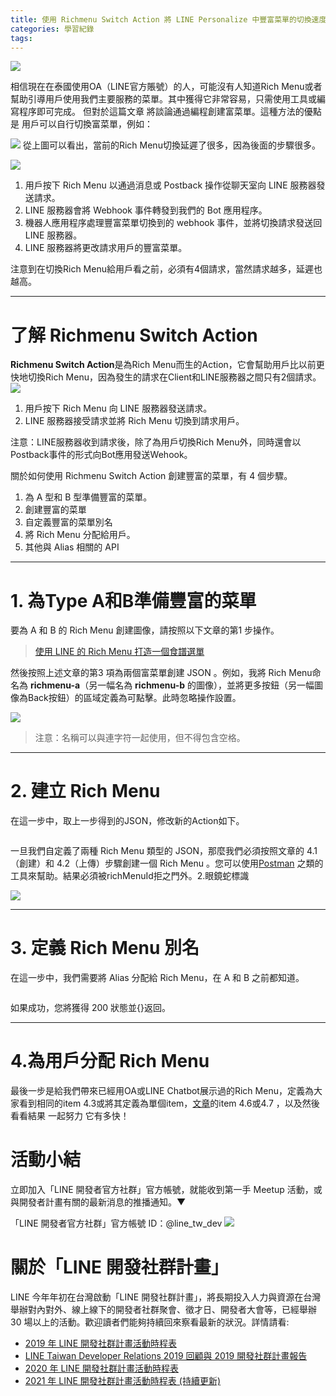 ```yaml
---
title: 使用 Richmenu Switch Action 將 LINE Personalize 中豐富菜單的切換速度提高到光速
categories: 學習紀錄
tags:
---
```


<style>
  section.compact {
    font-size: 150%  
  }
  img[alt~="center"] {
    display: block;
    margin: 0 auto;
  }
</style>

![](https://nijialin.com/images/2021/switch-menu/1.jpeg)

相信現在在泰國使用OA（LINE官方賬號）的人，可能沒有人知道Rich Menu或者幫助引導用戶使用我們主要服務的菜單。其中獲得它非常容易，只需使用工具或編寫程序即可完成。
但對於這篇文章 將談論通過編程創建富菜單。這種方法的優點是 用戶可以自行切換富菜單，例如：


<!-- more -->

![](https://nijialin.com/images/2021/switch-menu/2.gif)
從上圖可以看出，當前的Rich Menu切換延遲了很多，因為後面的步驟很多。

![](https://nijialin.com/images/2021/switch-menu/3.png)

1. 用戶按下 Rich Menu 以通過消息或 Postback 操作從聊天室向 LINE 服務器發送請求。
2. LINE 服務器會將 Webhook 事件轉發到我們的 Bot 應用程序。
3. 機器人應用程序處理豐富菜單切換到的 webhook 事件，並將切換請求發送回 LINE 服務器。
4. LINE 服務器將更改請求用戶的豐富菜單。

注意到在切換Rich Menu給用戶看之前，必須有4個請求，當然請求越多，延遲也越高。

---

# 了解 Richmenu Switch Action

**Richmenu Switch Action**是為Rich Menu而生的Action，它會幫助用戶比以前更快地切換Rich Menu，因為發生的請求在Client和LINE服務器之間只有2個請求。
![](https://nijialin.com/images/2021/switch-menu/4.png)

1. 用戶按下 Rich Menu 向 LINE 服務器發送請求。
2. LINE 服務器接受請求並將 Rich Menu 切換到請求用戶。

注意：LINE服務器收到請求後，除了為用戶切換Rich Menu外，同時還會以Postback事件的形式向Bot應用發送Wehook。

關於如何使用 Richmenu Switch Action 創建豐富的菜單，有 4 個步驟。

1. 為 A 型和 B 型準備豐富的菜單。
2. 創建豐富的菜單
3. 自定義豐富的菜單別名
4. 將 Rich Menu 分配給用戶。
5. 其他與 Alias 相關的 API

---

# 1. 為Type A和B準備豐富的菜單

要為 A 和 B 的 Rich Menu 創建圖像，請按照以下文章的第1 步操作。

> [使用 LINE 的 Rich Menu 打造一個食譜選單](https://medium.com/linedevth/%E0%B9%80%E0%B8%81%E0%B9%88%E0%B8%87-rich-menu-%E0%B9%83%E0%B8%99-line-messaging-api-%E0%B9%83%E0%B8%AB%E0%B9%89%E0%B8%84%E0%B8%A3%E0%B8%9A%E0%B8%AA%E0%B8%B9%E0%B8%95%E0%B8%A3-6cf12b394f38)


然後按照上述文章的第3 項為兩個富菜單創建 JSON 。例如，我將 Rich Menu命名為 **richmenu-a**（另一幅名為 **richmenu-b** 的圖像），並將更多按鈕（另一幅圖像為Back按鈕）的區域定義為可點擊。此時忽略操作設置。

![](https://nijialin.com/images/2021/switch-menu/5.png)

> 注意：名稱可以與連字符一起使用，但不得包含空格。

---

# 2. 建立 Rich Menu

在這一步中，取上一步得到的JSON，修改新的Action如下。

```

```

<script src="https://gist.github.com/jirawatee/da1e9a6e6430140f406118789c8c140e.js"></script>

一旦我們自定義了兩種 Rich Menu 類型的 JSON，那麼我們必須按照文章的 4.1（創建）和 4.2（上傳）步驟創建一個 Rich Menu 。您可以使用[Postman](https://www.postman.com/) 之類的工具來幫助。結果必須被richMenuId拒之門外。2.眼鏡蛇標識

![](https://nijialin.com/images/2021/switch-menu/6.png)

---

# 3. 定義 Rich Menu 別名
在這一步中，我們需要將 Alias 分配給 Rich Menu，在 A 和 B 之前都知道。

```

```
如果成功，您將獲得 200 狀態並{}返回。

---

# 4.為用戶分配 Rich Menu
最後一步是給我們帶來已經用OA或LINE Chatbot展示過的Rich Menu，定義為大家看到相同的item 4.3或將其定義為單個item，[文章](https://medium.com/linedevth/6cf12b394f38)的item 4.6或4.7 ，以及然後看看結果 一起努力 它有多快！
# 活動小結

立即加入「LINE 開發者官方社群」官方帳號，就能收到第一手 Meetup 活動，或與開發者計畫有關的最新消息的推播通知。▼

「LINE 開發者官方社群」官方帳號 ID：@line_tw_dev
![](https://www.evanlin.com/images/2020/line-tw-dev-qr.png)

# 關於「LINE 開發社群計畫」

LINE 今年年初在台灣啟動「LINE 開發社群計畫」，將長期投入人力與資源在台灣舉辦對內對外、線上線下的開發者社群聚會、徵才日、開發者大會等，已經舉辦 30 場以上的活動。歡迎讀者們能夠持續回來察看最新的狀況。詳情請看:

- [2019 年 LINE 開發社群計畫活動時程表](https://engineering.linecorp.com/zh-hant/blog/line-taiwan-developer-relations-2019-plan/)
- [LINE Taiwan Developer Relations 2019 回顧與 2019 開發社群計畫報告](https://engineering.linecorp.com/zh-hant/blog/line-taiwan-developer-relations-2019/)
- [2020 年 LINE 開發社群計畫活動時程表](https://engineering.linecorp.com/zh-hant/blog/2020-line-tw-devrel/)
- [2021 年 LINE 開發社群計畫活動時程表 (持續更新)](https://engineering.linecorp.com/zh-hant/blog/2021-line-tw-devrel/)
